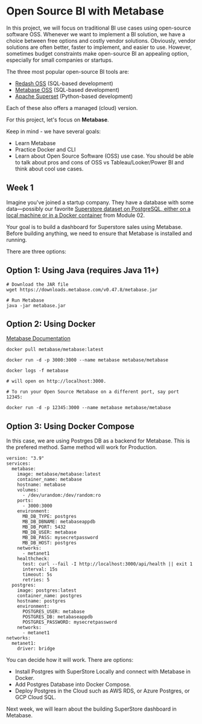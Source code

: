 # Open Source BI with Metabase

In this project, we will focus on traditional BI use cases using open-source software OSS. Whenever we want to implement a BI solution, we have a choice between free options and costly vendor solutions. Obviously, vendor solutions are often better, faster to implement, and easier to use. However, sometimes budget constraints make open-source BI an appealing option, especially for small companies or startups.

The three most popular open-source BI tools are:

- [Redash OSS](https://www.metabase.com/docs/latest/installation-and-operation/running-metabase-on-docker) (SQL-based development)
- [Metabase OSS](https://redash.io/) (SQL-based development)
- [Apache Superset](https://superset.apache.org/) (Python-based development)

Each of these also offers a managed (cloud) version.

For this project, let's focus on **Metabase**.

Keep in mind - we have several goals:
- Learn Metabase
- Practice Docker and CLI
- Learn about Open Source Software (OSS) use case. You should be able to talk about pros and cons of OSS vs Tableau/Looker/Power BI and think about cool use cases.

## Week 1

Imagine you've joined a startup company. They have a database with some data—possibly our favorite [Superstore dataset on PostgreSQL, either on a local machine or in a Docker container](https://github.com/surfalytics/analytics-course/tree/main/02_getting_started_with_databases/02_connecting_databases) from Module 02.

Your goal is to build a dashboard for Superstore sales using Metabase. Before building anything, we need to ensure that Metabase is installed and running.

There are three options:

## Option 1: Using Java (requires Java 11+)

```
# Download the JAR file
wget https://downloads.metabase.com/v0.47.8/metabase.jar

# Run Metabase
java -jar metabase.jar
```

## Option 2: Using Docker

[Metabase Documentation](https://www.metabase.com/docs/latest/installation-and-operation/running-metabase-on-docker)

```
docker pull metabase/metabase:latest

docker run -d -p 3000:3000 --name metabase metabase/metabase

docker logs -f metabase

# will open on http://localhost:3000.

# To run your Open Source Metabase on a different port, say port 12345:

docker run -d -p 12345:3000 --name metabase metabase/metabase
```

## Option 3: Using Docker Compose

In this case, we are using Postrges DB as a backend for Metabase. This is the prefered method. Same method will work for Production. 

```
version: "3.9"
services:
  metabase:
    image: metabase/metabase:latest
    container_name: metabase
    hostname: metabase
    volumes:
      - /dev/urandom:/dev/random:ro
    ports:
      - 3000:3000
    environment:
      MB_DB_TYPE: postgres
      MB_DB_DBNAME: metabaseappdb
      MB_DB_PORT: 5432
      MB_DB_USER: metabase
      MB_DB_PASS: mysecretpassword
      MB_DB_HOST: postgres
    networks:
      - metanet1
    healthcheck:
      test: curl --fail -I http://localhost:3000/api/health || exit 1
      interval: 15s
      timeout: 5s
      retries: 5
  postgres:
    image: postgres:latest
    container_name: postgres
    hostname: postgres
    environment:
      POSTGRES_USER: metabase
      POSTGRES_DB: metabaseappdb
      POSTGRES_PASSWORD: mysecretpassword
    networks:
      - metanet1
networks:
  metanet1:
    driver: bridge
```

You can decide how it will work. There are options:
- Install Postgres with SuperStore Locally and connect with Metabase in Docker.
- Add Postgres Database into Docker Compose.
- Deploy Postgres in the Cloud such as AWS RDS, or Azure Postgres, or GCP Cloud SQL.

Next week, we will learn about the building SuperStore dashboard in Metabase.

  
